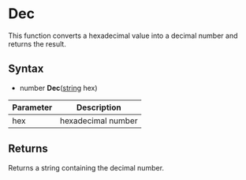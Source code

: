 # Dec

This function converts a hexadecimal value into a decimal number and returns the result.

## Syntax

- number **Dec**([string](https://www.lua.org/manual/5.4/manual.html#6.4) hex)

Parameter | Description
---|---
hex | hexadecimal number

## Returns

Returns a string containing the decimal number.
